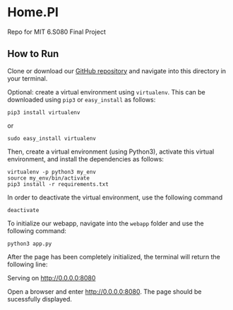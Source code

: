 # Home.PI
Repo for MIT 6.S080 Final Project

## How to Run
Clone or download our [GitHub repository](https://github.com/YimingXu1213/AirbnbPricing.git) and navigate into this directory in your terminal.

Optional: create a virtual environment using `virtualenv`. This can be downloaded using `pip3` or `easy_install` as follows:

```
pip3 install virtualenv
```

or

```
sudo easy_install virtualenv
```

Then, create a virtual environment (using Python3), activate this virtual environment, and install the dependencies as follows:

```
virtualenv -p python3 my_env
source my_env/bin/activate
pip3 install -r requirements.txt
```

In order to deactivate the virtual environment, use the following command

```
deactivate
```

To initialize our webapp, navigate into the `webapp` folder and use the following command:
```
python3 app.py
```

After the page has been completely initialized, the terminal will return the following line:

Serving on http://0.0.0.0:8080

Open a browser and enter http://0.0.0.0:8080. The page should be sucessfully displayed.

